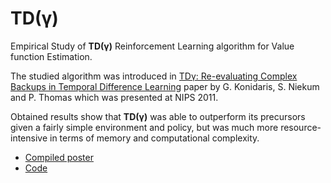 # TD(γ)

Empirical Study of **TD(γ)** Reinforcement Learning algorithm for Value
function Estimation.

The studied algorithm was introduced in [TDγ: Re-evaluating Complex Backups in
Temporal Difference
Learning](https://papers.nips.cc/paper/4472-td_gamma-re-evaluating-complex-backups-in-temporal-difference-learning.pdf)
paper by G. Konidaris, S. Niekum and P. Thomas which was presented at NIPS
2011.

Obtained results show that **TD(γ)** was able to outperform its precursors
given a fairly simple environment and policy, but was much more
resource-intensive in terms of memory and computational complexity.

* [Compiled poster](https://kirillbobyrev.github.io/resources/TD-Gamma-Poster.pdf)
* [Code](https://colab.research.google.com/gist/kirillbobyrev/90efb074a4740f8a8a6abf22e58d988a/td-gamma.ipynb)
